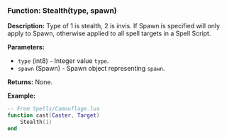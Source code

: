 ### Function: Stealth(type, spawn)

**Description:**
Type of 1 is stealth, 2 is invis.  If Spawn is specified will only apply to Spawn, otherwise applied to all spell targets in a Spell Script.

**Parameters:**
- `type` (int8) - Integer value `type`.
- `spawn` (Spawn) - Spawn object representing `spawn`.

**Returns:** None.

**Example:**

```lua
-- From Spells/Camouflage.lua
function cast(Caster, Target)
    Stealth(1)
end
```
